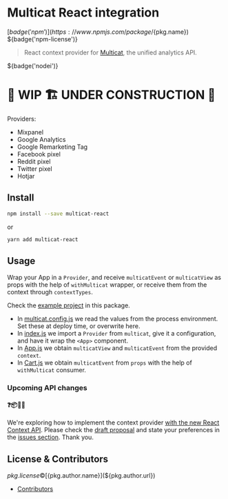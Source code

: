 # Multicat React integration

[${badge('npm')}](https://www.npmjs.com/package/${pkg.name}) ${badge('npm-license')} 

> React context provider for [Multicat](https://github.com/cofablab/multicat), the unified analytics API.

${badge('nodei')}

# 🚧 WIP 🏗 UNDER CONSTRUCTION 🚧

Providers:

- Mixpanel
- Google Analytics
- Google Remarketing Tag
- Facebook pixel
- Reddit pixel
- Twitter pixel
- Hotjar

## Install

```bash
npm install --save multicat-react
```

or

```bash
yarn add multicat-react
```

## Usage

Wrap your App in a `Provider`, and receive `multicatEvent` or `multicatView` as props with the help of `withMulticat` wrapper, or receive them from the context through `contextTypes`.

Check the [example project](https://github.com/cofablab/multicat/blob/master/packages/multicat-react/example) in this package.

- In [multicat.config.js](https://github.com/cofablab/multicat/blob/master/packages/multicat-react/example/src/multicat.config.js) we read the values from the process environment. Set these at deploy time, or overwrite here.
- In [index.js](https://github.com/cofablab/multicat/blob/master/packages/multicat-react/example/src/index.js) we import a `Provider` from `multicat`, give it a configuration, and have it wrap the `<App>` component.
- In [App.js](https://github.com/cofablab/multicat/blob/master/packages/multicat-react/example/src/App.js) we obtain `multicatView` and `multicatEvent` from the provided `context`.
- In [Cart.js](https://github.com/cofablab/multicat/blob/master/packages/multicat-react/example/src/Cart.js) we obtain `multicatEvent`  from `props` with the help of `withMulticat` consumer.

### Upcoming API changes

#### ❓📦🤷‍♀️

We're exploring how to implement the context provider [with the new React Context API](https://reactjs.org/docs/context.html). Please check the [draft proposal](https://github.com/cofablab/multicat/blob/master/packages/multicat-react/API_PROPOSAL.md) and state your preferences in the [issues section](https://github.com/cofablab/multicat/issues). Thank you.

## License & Contributors

${pkg.license} © [${pkg.author.name}](${pkg.author.url})

- [Contributors](${pkg.contributors[0].url})

